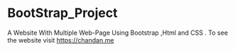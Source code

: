 # BootStrap_Project
A Website With Multiple Web-Page Using Bootstrap ,Html and CSS . To see the website visit https://chandan.me
